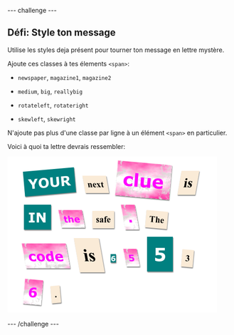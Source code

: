 --- challenge ---
## Défi: Style ton message

Utilise les styles deja présent pour tourner ton message en lettre mystère.

Ajoute ces classes à tes élements `<span>`:

+ `newspaper`, `magazine1`, `magazine2`

+ `medium`, `big`, `reallybig`

+ `rotateleft`, `rotateright`

+ `skewleft`, `skewright`

N'ajoute pas plus d'une classe par ligne à un élément `<span>` en particulier.

Voici à quoi ta lettre devrais ressembler:

![screenshot](images/letter-challenge1.png)




--- /challenge ---